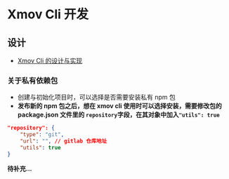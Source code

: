 # Xmov Cli 开发
## 设计
- [Xmov Cli 的设计与实现](https://rsjqcmnt5p.feishu.cn/docx/I1WddHduho4NXmxc6PvcZ0Kvn2d)

### 关于私有依赖包
- 创建与初始化项目时，可以选择是否需要安装私有 npm 包
- **发布新的 npm 包之后，想在 xmov cli 使用时可以选择安装，需要修改包的 package.json 文件里的 `repository`字段，在其对象中加入`"utils": true`**

```json
"repository": {
    "type": "git",
    "url": "", // gitlab 仓库地址
    "utils": true
}
```

**待补充...**

